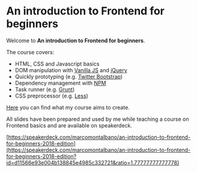 An introduction to Frontend for beginners
=========================================

Welcome to **An introduction to Frontend for beginners**.

The course covers:

- HTML, CSS and Javascript basics
- DOM manipulation with [Vanilla JS](http://vanilla-js.com/) and [jQuery](https://jquery.com/)
- Quickly prototyping (e.g. [Twitter Bootstrap](http://getbootstrap.com/))
- Dependency management with [NPM](https://www.npmjs.com/)
- Task runner (e.g. [Grunt](https://gruntjs.com/))
- CSS preprocessor (e.g. [Less](http://lesscss.org/))

[Here](https://marcomontalbano.github.io/an-introduction-to-frontend-for-beginners) you can find what my course aims to create.

All slides have been prepared and used by me while teaching a course on Frontend basics and are available on speakerdeck.

[https://speakerdeck.com/marcomontalbano/an-introduction-to-frontend-for-beginners-2018-edition](https://speakerdeck.com/marcomontalbano/an-introduction-to-frontend-for-beginners-2018-edition?id=d11566e93e004b138845e4985c332721&ratio=1.77777777777778)
